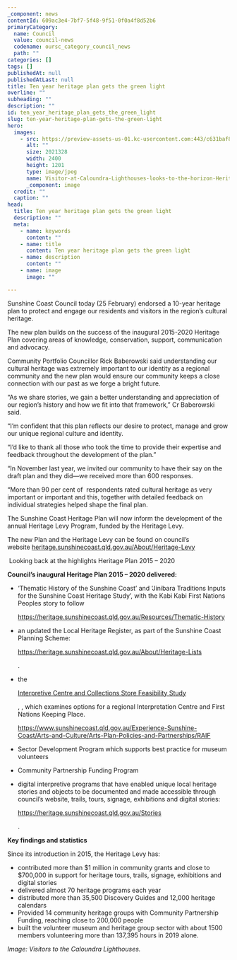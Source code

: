 ```yaml
---
_component: news
contentId: 609ac3e4-7bf7-5f48-9f51-0f0a4f8d52b6
primaryCategory:
  name: Council
  value: council-news
  codename: oursc_category_council_news
  path: ""
categories: []
tags: []
publishedAt: null
publishedAtLast: null
title: Ten year heritage plan gets the green light
overline: ""
subheading: ""
description: ""
id: ten_year_heritage_plan_gets_the_green_light
slug: ten-year-heritage-plan-gets-the-green-light
hero:
  images:
    - src: https://preview-assets-us-01.kc-usercontent.com:443/c631baf8-1b46-001f-580c-d0001b68b4a8/2c4ffa79-6b1a-4b4e-a40c-4494ae021996/Visitor-at-Caloundra-Lighthouses-looks-to-the-horizon-Heritage-Plan.jpg
      alt: ""
      size: 2021328
      width: 2400
      height: 1201
      type: image/jpeg
      name: Visitor-at-Caloundra-Lighthouses-looks-to-the-horizon-Heritage-Plan.jpg
      _component: image
  credit: ""
  caption: ""
head:
  title: Ten year heritage plan gets the green light
  description: ""
  meta:
    - name: keywords
      content: ""
    - name: title
      content: Ten year heritage plan gets the green light
    - name: description
      content: ""
    - name: image
      image: ""

---
```

Sunshine Coast Council today (25 February) endorsed a 10-year heritage plan to protect and engage our residents and visitors in the region’s cultural heritage.

The new plan builds on the success of the inaugural 2015-2020 Heritage Plan covering areas of knowledge, conservation, support, communication and advocacy.

Community Portfolio Councillor Rick Baberowski said understanding our cultural heritage was extremely important to our identity as a regional community and the new plan would ensure our community keeps a close connection with our past as we forge a bright future.

“As we share stories, we gain a better understanding and appreciation of our region’s history and how we fit into that framework,” Cr Baberowski said.

“I’m confident that this plan reflects our desire to protect, manage and grow our unique regional culture and identity.

“I’d like to thank all those who took the time to provide their expertise and feedback throughout the development of the plan.”

“In November last year, we invited our community to have their say on the draft plan and they did—we received more than 600 responses.

“More than 90 per cent of  respondents rated cultural heritage as very important or important and this, together with detailed feedback on individual strategies helped shape the final plan.

The Sunshine Coast Heritage Plan will now inform the development of the annual Heritage Levy Program, funded by the Heritage Levy.

The new Plan and the Heritage Levy can be found on council’s website [heritage.sunshinecoast.qld.gov.au/About/Heritage-Levy](http://heritage.sunshinecoast.qld.gov.au/About/Heritage-Levy)


 Looking back at the highlights Heritage Plan 2015 – 2020

**Council’s inaugural Heritage Plan 2015 – 2020 delivered:**

*   ‘Thematic History of the Sunshine Coast’ and ‘Jinibara Traditions Inputs for the Sunshine Coast Heritage Study’, with the Kabi Kabi First Nations Peoples story to follow 

    <https://heritage.sunshinecoast.qld.gov.au/Resources/Thematic-History>


*   an updated the Local Heritage Register, as part of the Sunshine Coast Planning Scheme: 

    <https://heritage.sunshinecoast.qld.gov.au/About/Heritage-Lists>


    .

*   the 

    [Interpretive Centre and Collections Store Feasibility Study](https://heritage.sunshinecoast.qld.gov.au/About/Heritage-Levy/Heritage-Planning)


    , , which examines options for a regional Interpretation Centre and First Nations Keeping Place.

    <https://www.sunshinecoast.qld.gov.au/Experience-Sunshine-Coast/Arts-and-Culture/Arts-Plan-Policies-and-Partnerships/RAIF>


*   Sector Development Program which supports best practice for museum volunteers

*   Community Partnership Funding Program

*   digital interpretive programs that have enabled unique local heritage stories and objects to be documented and made accessible through council’s website, trails, tours, signage, exhibitions and digital stories:

    <https://heritage.sunshinecoast.qld.gov.au/Stories>


    .

**Key findings and statistics**

Since its introduction in 2015, the Heritage Levy has:

*   contributed more than $1 million in community grants and close to $700,000 in support for heritage tours, trails, signage, exhibitions and digital stories
*   delivered almost 70 heritage programs each year
*   distributed more than 35,500 Discovery Guides and 12,000 heritage calendars
*   Provided 14 community heritage groups with Community Partnership Funding, reaching close to 200,000 people
*   built the volunteer museum and heritage group sector with about 1500 members volunteering more than 137,395 hours in 2019 alone.

*Image: Visitors to the Caloundra Lighthouses.*
